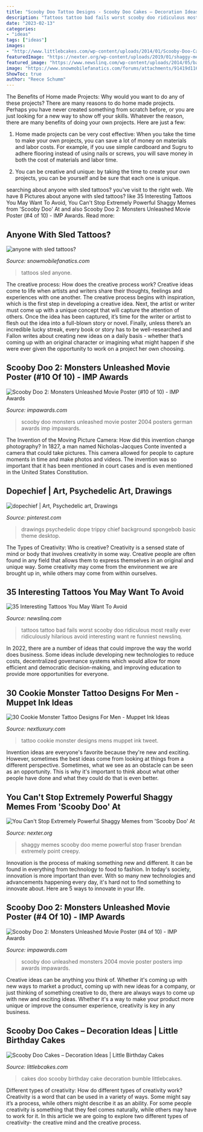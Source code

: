 ```yaml
---
title: "Scooby Doo Tattoo Designs - Scooby Doo Cakes – Decoration Ideas"
description: "Tattoos tattoo bad fails worst scooby doo ridiculous most really ever ridiculously hilarious avoid interesting want re funniest newslinq"
date: "2023-02-13"
categories:
- "ideas"
tags: ["ideas"]
images:
- "http://www.littlebcakes.com/wp-content/uploads/2014/01/Scooby-Doo-Cakes.jpg"
featuredImage: "https://nexter.org/wp-content/uploads/2019/01/shaggy-meme-scooby-doo-pic3.jpg"
featured_image: "https://www.newslinq.com/wp-content/uploads/2014/05/bad-tattoos-scooby-doo.jpg"
image: "https://www.snowmobilefanatics.com/forums/attachments/91419d1161916808-anyone-sled-tattoos-45836.jpg"
ShowToc: true
author: "Reece Schumm"
---
```



The Benefits of Home made Projects: Why would you want to do any of these projects?
There are many reasons to do home made projects. Perhaps you have never created something from scratch before, or you are just looking for a new way to show off your skills. Whatever the reason, there are many benefits of doing your own projects. Here are just a few: 
1. Home made projects can be very cost effective: When you take the time to make your own projects, you can save a lot of money on materials and labor costs. For example, if you use simple cardboard and Sugru to adhere flooring instead of using nails or screws, you will save money in both the cost of materials and labor time. 

2. You can be creative and unique: by taking the time to create your own projects, you can be yourself and be sure that each one is unique.

	

		
searching about anyone with sled tattoos? you've visit to the right web. We have 8 Pictures about anyone with sled tattoos? like 35 Interesting Tattoos You May Want To Avoid, You Can&#039;t Stop Extremely Powerful Shaggy Memes from &#039;Scooby Doo&#039; At and also Scooby Doo 2: Monsters Unleashed Movie Poster (#4 of 10) - IMP Awards. Read more:
		
    
## Anyone With Sled Tattoos?

<img loading=lazy src="https://www.snowmobilefanatics.com/forums/attachments/91419d1161916808-anyone-sled-tattoos-45836.jpg" onerror="this.onerror=null;this.src='https://tse4.mm.bing.net/th?id=OIP.Msjec7BHkmRG7HovnhR7wAHaFj&amp;pid=15.1';" alt="anyone with sled tattoos?">

_Source: snowmobilefanatics.com_

>tattoos sled anyone. 

	

The creative process: How does the creative process work?
Creative ideas come to life when artists and writers share their thoughts, feelings and experiences with one another. The creative process begins with inspiration, which is the first step in developing a creative idea. Next, the artist or writer must come up with a unique concept that will capture the attention of others. Once the idea has been captured, it’s time for the writer or artist to flesh out the idea into a full-blown story or novel. Finally, unless there’s an incredible lucky streak, every book or story has to be well-researched and Fallon writes about creating new ideas on a daily basis - whether that’s coming up with an original character or imagining what might happen if she were ever given the opportunity to work on a project her own choosing.

    
## Scooby Doo 2: Monsters Unleashed Movie Poster (#10 Of 10) - IMP Awards

<img loading=lazy src="http://www.impawards.com/2004/posters/scooby_doo_two_ver10.jpg" onerror="this.onerror=null;this.src='https://tse4.mm.bing.net/th?id=OIP.VtsSbtZY2g_OAFk0XBJ3YQHaKh&amp;pid=15.1';" alt="Scooby Doo 2: Monsters Unleashed Movie Poster (#10 of 10) - IMP Awards">

_Source: impawards.com_

>scooby doo monsters unleashed movie poster 2004 posters german awards imp impawards. 

	

The Invention of the Moving Picture Camera: How did this invention change photography?
In 1827, a man named Nicholas-Jacques Conte invented a camera that could take pictures. This camera allowed for people to capture moments in time and make photos and videos. The invention was so important that it has been mentioned in court cases and is even mentioned in the United States Constitution.

    
## Dopechief | Art, Psychedelic Art, Drawings

<img loading=lazy src="https://i.pinimg.com/736x/8b/44/55/8b4455c25777745c925bc1634f27cb5e.jpg" onerror="this.onerror=null;this.src='https://tse4.mm.bing.net/th?id=OIP.JnW9io8dJVJndcmBeed02QHaJ3&amp;pid=15.1';" alt="dopechief | Art, Psychedelic art, Drawings">

_Source: pinterest.com_

>drawings psychedelic dope trippy chief background spongebob basic theme desktop. 

	

The Types of Creativity: Who is creative?
Creativity is a sensed state of mind or body that involves creativity in some way. Creative people are often found in any field that allows them to express themselves in an original and unique way. Some creativity may come from the environment we are brought up in, while others may come from within ourselves.

    
## 35 Interesting Tattoos You May Want To Avoid

<img loading=lazy src="https://www.newslinq.com/wp-content/uploads/2014/05/bad-tattoos-scooby-doo.jpg" onerror="this.onerror=null;this.src='https://tse4.mm.bing.net/th?id=OIP.0p1-KpC6VBIDLkc30UVyWQHaJf&amp;pid=15.1';" alt="35 Interesting Tattoos You May Want To Avoid">

_Source: newslinq.com_

>tattoos tattoo bad fails worst scooby doo ridiculous most really ever ridiculously hilarious avoid interesting want re funniest newslinq. 

	

In 2022, there are a number of ideas that could improve the way the world does business. Some ideas include developing new technologies to reduce costs, decentralized governance systems which would allow for more efficient and democratic decision-making, and improving education to provide more opportunities for everyone.

    
## 30 Cookie Monster Tattoo Designs For Men - Muppet Ink Ideas

<img loading=lazy src="http://nextluxury.com/wp-content/uploads/mens-cookie-monster-leg-tattoo-design-ideas.jpg" onerror="this.onerror=null;this.src='https://tse4.mm.bing.net/th?id=OIP.B-dQVPT_jjAYUGpKM2fizQHaKe&amp;pid=15.1';" alt="30 Cookie Monster Tattoo Designs For Men - Muppet Ink Ideas">

_Source: nextluxury.com_

>tattoo cookie monster designs mens muppet ink tweet. 

	

Invention ideas are everyone's favorite because they're new and exciting. However, sometimes the best ideas come from looking at things from a different perspective. Sometimes, what we see as an obstacle can be seen as an opportunity. This is why it's important to think about what other people have done and what they could do that is even better.

    
## You Can&#039;t Stop Extremely Powerful Shaggy Memes From &#039;Scooby Doo&#039; At

<img loading=lazy src="https://nexter.org/wp-content/uploads/2019/01/shaggy-meme-scooby-doo-pic3.jpg" onerror="this.onerror=null;this.src='https://tse4.mm.bing.net/th?id=OIP.lrWnq6Yk6OXtZkvVE686FgHaI7&amp;pid=15.1';" alt="You Can&#039;t Stop Extremely Powerful Shaggy Memes from &#039;Scooby Doo&#039; At">

_Source: nexter.org_

>shaggy memes scooby doo meme powerful stop fraser brendan extremely point creepy. 

	

Innovation is the process of making something new and different. It can be found in everything from technology to food to fashion. In today's society, innovation is more important than ever. With so many new technologies and advancements happening every day, it's hard not to find something to innovate about. Here are 5 ways to innovate in your life.

    
## Scooby Doo 2: Monsters Unleashed Movie Poster (#4 Of 10) - IMP Awards

<img loading=lazy src="http://www.impawards.com/2004/posters/scooby_doo_two_ver4.jpg" onerror="this.onerror=null;this.src='https://tse2.mm.bing.net/th?id=OIP.yP5RExYLJLPJn5H22GSADgHaLI&amp;pid=15.1';" alt="Scooby Doo 2: Monsters Unleashed Movie Poster (#4 of 10) - IMP Awards">

_Source: impawards.com_

>scooby doo unleashed monsters 2004 movie poster posters imp awards impawards. 

	

Creative ideas can be anything you think of. Whether it's coming up with new ways to market a product, coming up with new ideas for a company, or just thinking of something creative to do, there are always ways to come up with new and exciting ideas. Whether it's a way to make your product more unique or improve the consumer experience, creativity is key in any business.

    
## Scooby Doo Cakes – Decoration Ideas | Little Birthday Cakes

<img loading=lazy src="http://www.littlebcakes.com/wp-content/uploads/2014/01/Scooby-Doo-Cakes.jpg" onerror="this.onerror=null;this.src='https://tse1.mm.bing.net/th?id=OIP.7EXOSomkoM1m4KoONHKltwHaKf&amp;pid=15.1';" alt="Scooby Doo Cakes – Decoration Ideas | Little Birthday Cakes">

_Source: littlebcakes.com_

>cakes doo scooby birthday cake decoration bumble littlebcakes. 

	

Different types of creativity: How do different types of creativity work?
Creativity is a word that can be used in a variety of ways. Some might say it’s a process, while others might describe it as an ability. For some people creativity is something that they feel comes naturally, while others may have to work for it. In this article we are going to explore two different types of creativity- the creative mind and the creative process.

